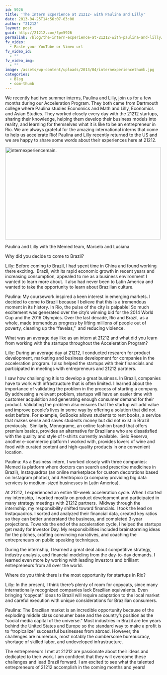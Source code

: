 ```yaml
---
id: 5926
title: 'The Intern Experience at 21212- with Paulina and Lilly'
date: 2013-04-25T14:56:07-03:00
author: "21212"
layout: post
guid: http://21212.com/?p=5926
permalink: /blog/the-intern-experience-at-21212-with-paulina-and-lilly/
fv_video:
  - Paste your YouTube or Vimeo url
fv_video_id:
  - ""
fv_video_img:
  - ""
image: /assets/wp-content/uploads/2013/04/internexperiencethumb.jpg
categories:
  - Blog
  - com-thumb
---
```

<p dir="ltr">
  We recently had two summer interns, Paulina and Lilly, join us for a few months during our Acceleration Program. They both came from Dartmouth college where Paulina studies Economics and Math and Lilly, Economics and Asian Studies. They worked closely every day with the 21212 startups, sharing their knowledge, helping them develop their business models into reality, and learning for themselves what it is like to be an entrepreneur in Rio. We are always grateful for the amazing international interns that come to help us accelerate Rio! Paulina and Lilly recently returned to the US and we are happy to share some words about their experiences here at 21212.
</p>

<div id="attachment_5942" style="width: 510px" class="wp-caption aligncenter">
  <a href="http://21212.com/assets/wp-content/uploads/2013/04/internexperiencemain..jpg"><img aria-describedby="caption-attachment-5942" class="size-full wp-image-5942 " alt="internexperiencemain." src="{{ site.url }}/assets/wp-content/uploads/2013/04/internexperiencemain..jpg" width="500" height="298" srcset="{{ site.url }}/assets/wp-content/uploads/2013/04/internexperiencemain..jpg 500w, {{ site.url }}/assets/wp-content/uploads/2013/04/internexperiencemain.-300x178.jpg 300w" sizes="(max-width: 500px) 100vw, 500px" /></a>

  <p id="caption-attachment-5942" class="wp-caption-text">
    Paulina and Lilly with the Memed team, Marcelo and Luciana
  </p>
</div>

<p dir="ltr">
  Why did you decide to come to Brazil?
</p>

<p dir="ltr">
  Lilly: Before coming to Brazil, I had spent time in China and found working there exciting.  Brazil, with its rapid economic growth in recent years and increasing consumption, appealed to me as a business environment I wanted to learn more about.  I also had never been to Latin America and wanted to take the opportunity to learn about Brazilian culture.
</p>

<p dir="ltr">
  Paulina: My coursework inspired a keen interest in emerging markets. I decided to come to Brazil because I believe that this is a tremendous moment in its history. In Rio, the pulse of the city is palpable! So much excitement was generated over the city’s winning bid for the 2014 World Cup and the 2016 Olympics. Over the last decade, Rio and Brazil, as a whole, made tremendous progress by lifting millions of people out of poverty, cleaning up the “favelas,”  and reducing violence.
</p>

<p dir="ltr">
  What was an average day like as an intern at 21212 and what did you learn from working with the startups throughout the Acceleration Program?
</p>

<p dir="ltr">
  Lilly: During an average day at 21212, I conducted research for product development, marketing and business development for companies in the acceleration program. I also helped the startups with their financials and participated in meetings with entrepreneurs and 21212 partners.
</p>

<p dir="ltr">
  I saw how challenging it is to develop a great business. In Brazil, companies have to work with infrastructure that is often limited. I learned about the importance of validating the problem in the process of starting a company. By addressing a relevant problem, startups will have an easier time with customer acquisition and generating enough consumer demand for their product. Validating the problem also ensures that the startup will add value and improve people’s lives in some way by offering a solution that did not exist before. For example, GoBooks allows students to rent books, a service that makes sense and saves students money but did not exist in Brazil previously.  Similarly, Monograme, an online fashion brand that offers premium basics, provides an alternative for Brazilians who are dissatisfied with the quality and style of t-shirts currently available.  Selo Reserva, another e-commerce platform I worked with, provides lovers of wine and food with curated content and high-quality products in one convenient location.
</p>

<p dir="ltr">
  Paulina: As a Business intern, I worked closely with three companies: Memed (a platform where doctors can search and prescribe medicines in Brazil), Instaquadros (an online marketplace for custom decorations based on Instagram photos), and Aentrópico (a company providing big data services to medium-sized businesses in Latin America).
</p>

<p dir="ltr">
  At 21212, I experienced an entire 10-week acceleration cycle. When I started my internship, I worked mostly on product development and participated in many strategy meetings with 21212 partners.  Midway through the internship, my responsibility shifted toward financials. I took the lead on Instaquadros. I sorted and analyzed their financial data, created key ratios so they can better understand the business, and completed 3-year projections. Towards the end of the acceleration cycle, I helped the startups get ready for Investor Day. My responsibilities included brainstorming ideas for the pitches, crafting convincing narratives, and coaching the entrepreneurs on public speaking techniques.
</p>

<p dir="ltr">
  During the internship, I learned a great deal about competitive strategy, industry analysis, and financial modeling from the day-to-day demands. I learned even more by working with leading investors and brilliant entrepreneurs from all over the world.
</p>

<p dir="ltr">
  Where do you think there is the most opportunity for startups in Rio?
</p>

<p dir="ltr">
  Lilly: In the present, I think there’s plenty of room for copycats, since many internationally recognized companies lack Brazilian equivalents. Even bringing “copycat” ideas to Brazil will require adaptation to the local market and careful execution with unique considerations for Brazilian consumers.
</p>

<p dir="ltr">
  Paulina: The Brazilian market is an incredible opportunity because of the exploding middle class consumer base and the country’s position as the “social media capital of the universe.” Most industries in Brazil are ten years behind the United States and Europe so the standard way to make a profit is to “tropicalize” successful businesses from abroad. However, the challenges are numerous, most notably the cumbersome bureaucracy, shortage of skilled labor, and undeveloped infrastructure.
</p>

<p dir="ltr">
  The entrepreneurs I met at 21212 are passionate about their ideas and dedicated to their work. I am confident that they will overcome these challenges and lead Brazil forward. I am excited to see what the talented entrepreneurs of 21212 accomplish in the coming months and years!
</p>
